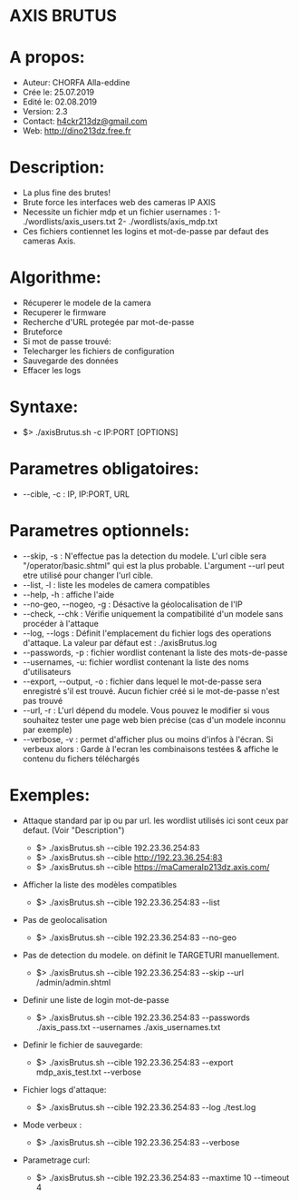 # AXIS BRUTUS 

# A propos:
 - Auteur: CHORFA Alla-eddine
 - Crée le: 25.07.2019
 - Edité le: 02.08.2019
 - Version: 2.3
 - Contact: h4ckr213dz@gmail.com
 - Web: http://dino213dz.free.fr

# Description:
 - La plus fine des brutes!
 - Brute force les interfaces web des cameras IP AXIS
 - Necessite un fichier mdp et un fichier usernames :
	1- ./wordlists/axis_users.txt
	2- ./wordlists/axis_mdp.txt
 - Ces fichiers contiennet les logins et mot-de-passe par defaut des cameras Axis.

# Algorithme:
 - Récuperer le modele de la camera
 - Recuperer le firmware 
 - Recherche d'URL protegée par mot-de-passe 
 - Bruteforce
 - Si mot de passe trouvé:
 - Telecharger les fichiers de configuration
 - Sauvegarde des données
 - Effacer les logs

# Syntaxe:
 - $> ./axisBrutus.sh -c IP:PORT [OPTIONS] 

# Parametres obligatoires:
 - --cible, -c : IP, IP:PORT, URL

# Parametres optionnels:
 - --skip, -s : N'effectue pas la detection du modele. L'url cible sera "/operator/basic.shtml" qui est la plus probable. L'argument --url peut etre utilisé pour changer l'url cible.
 - --list, -l : liste les modeles de camera compatibles
 - --help, -h : affiche l'aide
 - --no-geo, --nogeo, -g : Désactive la géolocalisation de l'IP
 - --check, --chk : Vérifie uniquement la compatibilité d'un modele sans procéder à l'attaque
 - --log, --logs : Définit l'emplacement du fichier logs des operations d'attaque. La valeur  par défaut est : ./axisBrutus.log
 - --passwords, -p : fichier wordlist contenant la liste des mots-de-passe
 - --usernames, -u: fichier wordlist contenant la liste des noms d'utilisateurs
 - --export, --output, -o : fichier dans lequel le mot-de-passe sera enregistré s'il est trouvé. Aucun fichier créé si le mot-de-passe n'est pas trouvé
 - --url, -r : L'url dépend du modele. Vous pouvez le modifier si vous souhaitez tester une page web bien précise (cas d'un modele inconnu par exemple)
 - --verbose, -v : permet d'afficher plus ou moins d'infos à l'écran. Si verbeux alors : Garde à l'ecran les combinaisons testées & affiche le contenu du fichers téléchargés

# Exemples:
 - Attaque standard par ip ou par url. les wordlist utilisés ici sont ceux par defaut. (Voir "Description")
	 - $> ./axisBrutus.sh --cible 192.23.36.254:83 
	 - $> ./axisBrutus.sh --cible http://192.23.36.254:83
	 - $> ./axisBrutus.sh --cible https://maCameraIp213dz.axis.com/

 - Afficher la liste des modèles compatibles
	 - $> ./axisBrutus.sh --cible 192.23.36.254:83 --list

 - Pas de geolocalisation
	 - $> ./axisBrutus.sh --cible 192.23.36.254:83 --no-geo

 - Pas de detection du modele. on définit le TARGETURI manuellement.
	 - $> ./axisBrutus.sh --cible 192.23.36.254:83 --skip --url /admin/admin.shtml

 - Definir une liste de login mot-de-passe 
	 - $> ./axisBrutus.sh --cible 192.23.36.254:83 --passwords ./axis_pass.txt --usernames ./axis_usernames.txt 

 - Definir le fichier de sauvegarde:
	 - $> ./axisBrutus.sh --cible 192.23.36.254:83 --export mdp_axis_test.txt --verbose 

 - Fichier logs d'attaque:
	 - $> ./axisBrutus.sh --cible 192.23.36.254:83 --log ./test.log 

 - Mode verbeux :
	 - $> ./axisBrutus.sh --cible 192.23.36.254:83 --verbose 

 - Parametrage curl:
	 - $> ./axisBrutus.sh --cible 192.23.36.254:83 --maxtime 10 --timeout 4 


